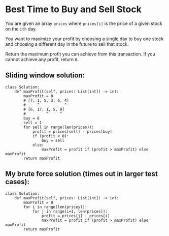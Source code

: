 # Best Time to Buy and Sell Stock

You are given an array `prices` where `prices[i]` is the price of a given stock on the `ith` day.

You want to maximize your profit by choosing a single day to buy one stock and choosing a different day in the future to sell that stock.

Return the maximum profit you can achieve from this transaction. If you cannot achieve any profit, return `0`.

## Sliding window solution:

```python3
class Solution:
    def maxProfit(self, prices: List[int]) -> int:
        maxProfit = 0
        # [7, 1, 5, 3, 6, 4]
        #     ^           ^
        # [6, 17, 1, 5, 9]
        #         ^     ^   
        buy = 0
        sell = 1
        for sell in range(len(prices)):
            profit = prices[sell] - prices[buy]
            if (profit < 0):
                buy = sell
            else:
                maxProfit = profit if (profit > maxProfit) else maxProfit
        return maxProfit

```

## My brute force solution (times out in larger test cases):

```python3
class Solution:
    def maxProfit(self, prices: List[int]) -> int:
        maxProfit = 0
        for i in range(len(prices)):
            for j in range(i+1, len(prices)):
                profit = prices[j] - prices[i]
                maxProfit = profit if (profit > maxProfit) else maxProfit
        return maxProfit
```

